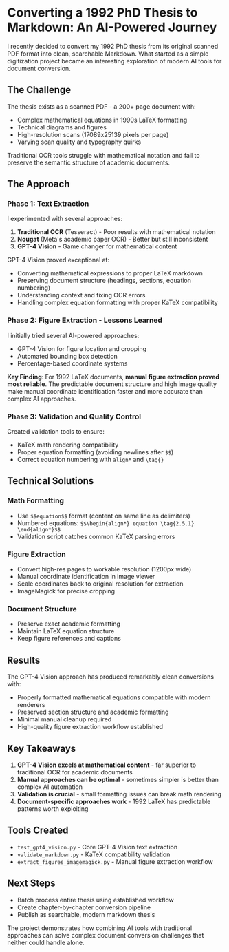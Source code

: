 # Converting a 1992 PhD Thesis to Markdown: An AI-Powered Journey

I recently decided to convert my 1992 PhD thesis from its original scanned PDF format into clean, searchable Markdown. What started as a simple digitization project became an interesting exploration of modern AI tools for document conversion.

## The Challenge

The thesis exists as a scanned PDF - a 200+ page document with:
- Complex mathematical equations in 1990s LaTeX formatting
- Technical diagrams and figures
- High-resolution scans (17089x25139 pixels per page)
- Varying scan quality and typography quirks

Traditional OCR tools struggle with mathematical notation and fail to preserve the semantic structure of academic documents.

## The Approach

### Phase 1: Text Extraction
I experimented with several approaches:

1. **Traditional OCR** (Tesseract) - Poor results with mathematical notation
2. **Nougat** (Meta's academic paper OCR) - Better but still inconsistent  
3. **GPT-4 Vision** - Game changer for mathematical content

GPT-4 Vision proved exceptional at:
- Converting mathematical expressions to proper LaTeX markdown
- Preserving document structure (headings, sections, equation numbering)
- Understanding context and fixing OCR errors
- Handling complex equation formatting with proper KaTeX compatibility

### Phase 2: Figure Extraction - Lessons Learned

I initially tried several AI-powered approaches:
- GPT-4 Vision for figure location and cropping
- Automated bounding box detection
- Percentage-based coordinate systems

**Key Finding**: For 1992 LaTeX documents, **manual figure extraction proved most reliable**. The predictable document structure and high image quality make manual coordinate identification faster and more accurate than complex AI approaches.

### Phase 3: Validation and Quality Control

Created validation tools to ensure:
- KaTeX math rendering compatibility
- Proper equation formatting (avoiding newlines after `$$`)
- Correct equation numbering with `align*` and `\tag{}`

## Technical Solutions

### Math Formatting
- Use `$$equation$$` format (content on same line as delimiters)
- Numbered equations: `$$\begin{align*} equation \tag{2.5.1} \end{align*}$$`
- Validation script catches common KaTeX parsing errors

### Figure Extraction
- Convert high-res pages to workable resolution (1200px wide)
- Manual coordinate identification in image viewer
- Scale coordinates back to original resolution for extraction
- ImageMagick for precise cropping

### Document Structure
- Preserve exact academic formatting
- Maintain LaTeX equation structure
- Keep figure references and captions

## Results

The GPT-4 Vision approach has produced remarkably clean conversions with:
- Properly formatted mathematical equations compatible with modern renderers
- Preserved section structure and academic formatting  
- Minimal manual cleanup required
- High-quality figure extraction workflow established

## Key Takeaways

1. **GPT-4 Vision excels at mathematical content** - far superior to traditional OCR for academic documents
2. **Manual approaches can be optimal** - sometimes simpler is better than complex AI automation
3. **Validation is crucial** - small formatting issues can break math rendering
4. **Document-specific approaches work** - 1992 LaTeX has predictable patterns worth exploiting

## Tools Created

- `test_gpt4_vision.py` - Core GPT-4 Vision text extraction
- `validate_markdown.py` - KaTeX compatibility validation
- `extract_figures_imagemagick.py` - Manual figure extraction workflow

## Next Steps

- Batch process entire thesis using established workflow
- Create chapter-by-chapter conversion pipeline
- Publish as searchable, modern markdown thesis

The project demonstrates how combining AI tools with traditional approaches can solve complex document conversion challenges that neither could handle alone.
